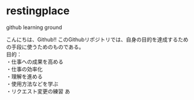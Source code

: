 # restingplace
github learning ground

こんにちは、Github!!
このGithubリポジトリでは、自身の目的を達成するための手段に使うためのものである。</br>
目的：</br>
・仕事への成果を高める</br>
・仕事の効率化</br>
・理解を進める</br>
・使用方法などを学ぶ</br>
・リクエスト変更の練習
あ
